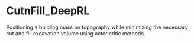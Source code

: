 # CutnFill_DeepRL
Positioning a building mass on topography while minimizing the necessary cut and fill excavation volume using actor critic methods.
